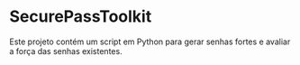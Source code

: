 # SecurePassToolkit
Este projeto contém um script em Python para gerar senhas fortes e avaliar a força das senhas existentes.
